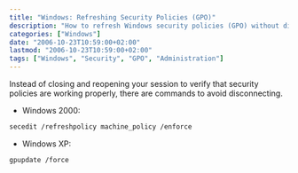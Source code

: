 ```yaml
---
title: "Windows: Refreshing Security Policies (GPO)"
description: "How to refresh Windows security policies (GPO) without disconnecting from the session."
categories: ["Windows"]
date: "2006-10-23T10:59:00+02:00"
lastmod: "2006-10-23T10:59:00+02:00"
tags: ["Windows", "Security", "GPO", "Administration"]
---
```


Instead of closing and reopening your session to verify that security policies are working properly, there are commands to avoid disconnecting.

* Windows 2000:

```bash
secedit /refreshpolicy machine_policy /enforce
```

* Windows XP:

```bash
gpupdate /force
```
